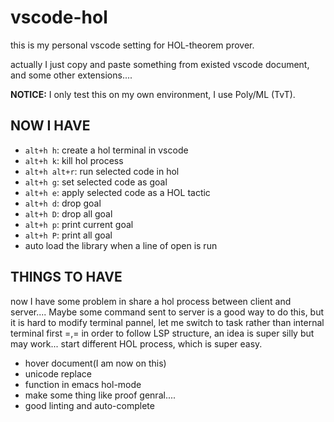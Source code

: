 # vscode-hol

this is my personal vscode setting for HOL-theorem prover.

actually I just copy and paste something from existed vscode document, and some other extensions....

**NOTICE:**
I only test this on my own environment, I use Poly/ML (TvT).

## NOW I HAVE

- `alt+h h`: create a hol terminal in vscode
- `alt+h k`: kill hol process
- `alt+h alt+r`: run selected code in hol
- `alt+h g`: set selected code as goal
- `alt+h e`: apply selected code as a HOL tactic
- `alt+h d`: drop goal
- `alt+h D`: drop all goal
- `alt+h p`: print current goal
- `alt+h P`: print all goal
- auto load the library when a line of open is run

## THINGS TO HAVE

now I have some problem in share a hol process between client and server....
Maybe some command sent to server is a good way to do this, but it is hard to modify terminal pannel, let me switch to task rather than internal terminal first =,=
in order to follow LSP structure, an idea is super silly but may work... start different HOL process, which is super easy.

- hover document(I am now on this)
- unicode replace
- function in emacs hol-mode
- make some thing like proof genral....
- good linting and auto-complete